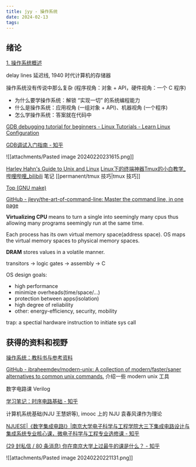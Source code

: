 ```yaml
---
title: jyy - 操作系统
date: 2024-02-13
tags:
---
```


## 绪论

[1. 操作系统概述](https://jyywiki.cn/OS/2023/build/lect1.ipynb.html)

delay lines 延迟线, 1940 时代计算机的存储器

操作系统没有传说中那么复杂 (程序视角：对象 + API，硬件视角：一个 C 程序)

- 为什么要学操作系统：解锁 “实现一切” 的系统编程能力
- 什么是操作系统：应用视角 (一组对象 + API)、机器视角 (一个程序)
- 怎么学操作系统：答案就在代码中

[GDB debugging tutorial for beginners - Linux Tutorials - Learn Linux Configuration](https://linuxconfig.org/gdb-debugging-tutorial-for-beginners)

[GDB调试入门指南 - 知乎](https://zhuanlan.zhihu.com/p/74897601)

![[attachments/Pasted image 20240220231615.png]]

[Harley Hahn's Guide to Unix and Linux](https://www.harley.com/unix-book/book/chapters/home.html)
[Linux下的终端神器Tmux的小白教学_哔哩哔哩_bilibili](https://www.bilibili.com/video/BV1da4y1p7e1/?spm_id_from=..search-card.all.click&vd_source=92451653bea4ed324c9bfc0287256aa5) 笔记 [[permanent/tmux 技巧|tmux 技巧]]

[Top (GNU make)](https://www.gnu.org/software/make/manual/html_node/index.html#SEC_Contents)

[GitHub - jlevy/the-art-of-command-line: Master the command line, in one page](https://github.com/jlevy/the-art-of-command-line)

**Virtualizing CPU** means to turn a single into seemingly many cpus thus allowing many programs seemingly run at the same time.

Each process has its own virtual memory space(address space). OS maps the virtual memory spaces to physical memory spaces.

**DRAM** stores values in a volatile manner.

transitors -> logic gates -> assembly -> C

OS design goals:
- high performance
- minimize overheads(time/space/...)
- protection between apps(isolation)
- high degree of reliability
- other: energy-efficiency, security, mobility

trap: a spectial hardware instruction to initiate sys call


## 获得的资料和视野

[操作系统：教科书与参考资料](https://jyywiki.cn/OS/OS_References.html)

[GitHub - ibraheemdev/modern-unix: A collection of modern/faster/saner alternatives to common unix commands.](https://github.com/ibraheemdev/modern-unix) 介绍一些 modern unix 工具

数字电路课 Verilog

[学习笔记：时序电路基础 - 知乎](https://zhuanlan.zhihu.com/p/150137008)

计算机系统基础(NJU 王慧妍等), imooc 上的 NJU 袁春风课作为理论

[NJUESE|《数字集成电路I》|南京大学电子科学与工程学院大三下集成电路设计与集成系统专业核心课，微电子科学与工程专业选修课 - 知乎](https://zhuanlan.zhihu.com/p/463370754)

[(29 封私信 / 80 条消息) 你在南京大学上过最牛的课是什么？ - 知乎](https://www.zhihu.com/question/356467344)

![[attachments/Pasted image 20240220221131.png]]